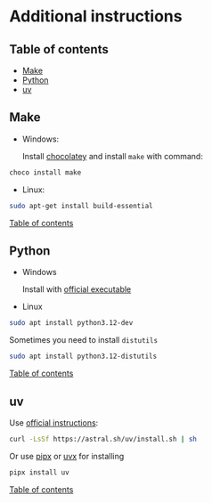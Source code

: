 # Additional instructions

## Table of contents

- [Make](#make)
- [Python](#python)
- [uv](#uv)


## Make

- Windows:

    Install [chocolatey](https://chocolatey.org/install) and install `make` with command:

```powershell
choco install make
```

- Linux:

```bash
sudo apt-get install build-essential
```

[Table of contents](#table-of-contents)

## Python

- Windows

    Install with [official executable](https://www.python.org/downloads/)

- Linux

```bash
sudo apt install python3.12-dev
```

Sometimes you need to install `distutils`

```bash
sudo apt install python3.12-distutils
```

[Table of contents](#table-of-contents)



## uv

Use [official instructions](https://docs.astral.sh/uv/getting-started/installation/):

```bash
curl -LsSf https://astral.sh/uv/install.sh | sh
```

Or use [pipx](https://github.com/pypa/pipx) or [uvx](https://docs.astral.sh/uv/guides/tools/) for installing

```bash
pipx install uv
```

[Table of contents](#table-of-contents)
